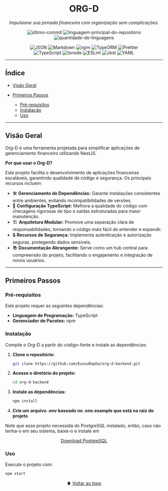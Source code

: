 <div id="org-d-backend" align="center">

# ORG-D

*Impulsione sua jornada financeira com organização sem complicações.*

<p>
  <img alt="último-commit" src="https://img.shields.io/github/last-commit/EusouRapha/org-d-backend?style=flat&logo=git&logoColor=white&color=0080ff" />
  <img alt="linguagem-principal-do-repositório" src="https://img.shields.io/github/languages/top/EusouRapha/org-d-backend?style=flat&color=0080ff" />
  <img alt="quantidade-de-linguagens" src="https://img.shields.io/github/languages/count/EusouRapha/org-d-backend?style=flat&color=0080ff" />
</p>

<p>
  <img alt="JSON" src="https://img.shields.io/badge/JSON-000000.svg?style=flat&logo=JSON&logoColor=white" />
  <img alt="Markdown" src="https://img.shields.io/badge/Markdown-000000.svg?style=flat&logo=Markdown&logoColor=white" />
  <img alt="npm" src="https://img.shields.io/badge/npm-CB3837.svg?style=flat&logo=npm&logoColor=white" />
  <img alt="TypeORM" src="https://img.shields.io/badge/TypeORM-FE0803.svg?style=flat&logo=TypeORM&logoColor=white" />
  <img alt="Prettier" src="https://img.shields.io/badge/Prettier-F7B93E.svg?style=flat&logo=Prettier&logoColor=black" />
  <br>
  <img alt="TypeScript" src="https://img.shields.io/badge/TypeScript-3178C6.svg?style=flat&logo=TypeScript&logoColor=white" />
  <img alt="tsnode" src="https://img.shields.io/badge/tsnode-3178C6.svg?style=flat&logo=ts-node&logoColor=white" />
  <img alt="ESLint" src="https://img.shields.io/badge/ESLint-4B32C3.svg?style=flat&logo=ESLint&logoColor=white" />
  <img alt="Jest" src="https://img.shields.io/badge/Jest-C21325.svg?style=flat&logo=Jest&logoColor=white" />
  <img alt="YAML" src="https://img.shields.io/badge/YAML-CB171E.svg?style=flat&logo=YAML&logoColor=white" />
</p>

</div>

---

## Índice

* [Visão Geral](#visão-geral)
* [Primeiros Passos](#primeiros-passos)

  * [Pré-requisitos](#pré-requisitos)
  * [Instalação](#instalação)
  * [Uso](#uso)

---

## Visão Geral

Org-D é uma ferramenta projetada para simplificar aplicações de gerenciamento financeiro utilizando NestJS.

**Por que usar o Org-D?**

Este projeto facilita o desenvolvimento de aplicações financeiras escaláveis, garantindo qualidade de código e segurança. Os principais recursos incluem:

* 🛠️ **Gerenciamento de Dependências:** Garante instalações consistentes entre ambientes, evitando incompatibilidades de versões.
* 📜 **Configuração TypeScript:** Melhora a qualidade do código com checagens rigorosas de tipo e saídas estruturadas para maior manutenção.
* 🏗️ **Arquitetura Modular:** Promove uma separação clara de responsabilidades, tornando o código mais fácil de entender e expandir.
* 🔒 **Recursos de Segurança:** Implementa autenticação e autorização seguras, protegendo dados sensíveis.
* 📚 **Documentação Abrangente:** Serve como um hub central para compreensão do projeto, facilitando o engajamento e integração de novos usuários.

---

## Primeiros Passos

### Pré-requisitos

Este projeto requer as seguintes dependências:

* **Linguagem de Programação:** TypeScript
* **Gerenciador de Pacotes:** npm

### Instalação

Compile o Org-D a partir do código-fonte e instale as dependências:

1. **Clone o repositório:**

   ```bash
   git clone https://github.com/EusouRapha/org-d-backend.git
   ```
2. **Acesse o diretório do projeto:**

   ```bash
   cd org-d-backend
   ```
3. **Instale as dependências:**

   ```bash
   npm install
   ```

4. **Crie um arquivo .env baseado no .env.example que está na raiz do projeto**

Note que esse projeto necessida do PostgreSQL instalado, então, caso não tenha-o em seu sistema, baixe-o e instale em
<div align="center"><a href="https://www.postgresql.org/download/">Download PostgreSQL</a></div>



### Uso

Execute o projeto com:

```bash
npm start
```

<div align="center">⬆️ <a href="#org-d-backend">Voltar ao topo</a></div>
